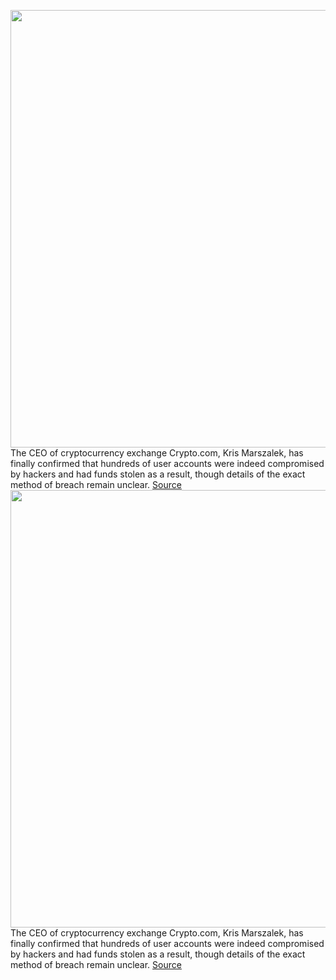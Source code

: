 <img src='https://cdn.vox-cdn.com/thumbor/mIOx8iXkkYA_d_4-5nmbomXHXC0=/0x0:2040x1360/1200x800/filters:focal(857x517:1183x843)/cdn.vox-cdn.com/uploads/chorus_image/image/70409619/acastro_190204_1777_privacy_0002.0.jpg' width='700px' /><br/>
The CEO of cryptocurrency exchange Crypto.com, Kris Marszalek, has finally confirmed that hundreds of user accounts were indeed compromised by hackers and had funds stolen as a result, though details of the exact method of breach remain unclear.
<a href='https://www.theverge.com/2022/1/19/22891949/crypto-ceo-confirms-hundreds-accounts-hacked-bloomberg-ethereum'> Source <a/><img src='https://cdn.vox-cdn.com/thumbor/mIOx8iXkkYA_d_4-5nmbomXHXC0=/0x0:2040x1360/1200x800/filters:focal(857x517:1183x843)/cdn.vox-cdn.com/uploads/chorus_image/image/70409619/acastro_190204_1777_privacy_0002.0.jpg' width='700px' /><br/>
The CEO of cryptocurrency exchange Crypto.com, Kris Marszalek, has finally confirmed that hundreds of user accounts were indeed compromised by hackers and had funds stolen as a result, though details of the exact method of breach remain unclear.
<a href='https://www.theverge.com/2022/1/19/22891949/crypto-ceo-confirms-hundreds-accounts-hacked-bloomberg-ethereum'> Source <a/>